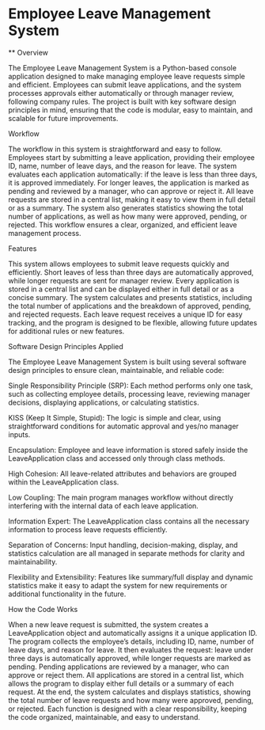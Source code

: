 # Employee Leave Management System
** Overview

The Employee Leave Management System is a Python-based console application designed to make managing employee leave requests simple and efficient. Employees can submit leave applications, and the system processes approvals either automatically or through manager review, following company rules. The project is built with key software design principles in mind, ensuring that the code is modular, easy to maintain, and scalable for future improvements.

Workflow

The workflow in this system is straightforward and easy to follow. Employees start by submitting a leave application, providing their employee ID, name, number of leave days, and the reason for leave. The system evaluates each application automatically: if the leave is less than three days, it is approved immediately. For longer leaves, the application is marked as pending and reviewed by a manager, who can approve or reject it. All leave requests are stored in a central list, making it easy to view them in full detail or as a summary. The system also generates statistics showing the total number of applications, as well as how many were approved, pending, or rejected. This workflow ensures a clear, organized, and efficient leave management process.

Features

This system allows employees to submit leave requests quickly and efficiently. Short leaves of less than three days are automatically approved, while longer requests are sent for manager review. Every application is stored in a central list and can be displayed either in full detail or as a concise summary. The system calculates and presents statistics, including the total number of applications and the breakdown of approved, pending, and rejected requests. Each leave request receives a unique ID for easy tracking, and the program is designed to be flexible, allowing future updates for additional rules or new features.

Software Design Principles Applied

The Employee Leave Management System is built using several software design principles to ensure clean, maintainable, and reliable code:

Single Responsibility Principle (SRP): Each method performs only one task, such as collecting employee details, processing leave, reviewing manager decisions, displaying applications, or calculating statistics.

KISS (Keep It Simple, Stupid): The logic is simple and clear, using straightforward conditions for automatic approval and yes/no manager inputs.

Encapsulation: Employee and leave information is stored safely inside the LeaveApplication class and accessed only through class methods.

High Cohesion: All leave-related attributes and behaviors are grouped within the LeaveApplication class.

Low Coupling: The main program manages workflow without directly interfering with the internal data of each leave application.

Information Expert: The LeaveApplication class contains all the necessary information to process leave requests efficiently.

Separation of Concerns: Input handling, decision-making, display, and statistics calculation are all managed in separate methods for clarity and maintainability.

Flexibility and Extensibility: Features like summary/full display and dynamic statistics make it easy to adapt the system for new requirements or additional functionality in the future.

How the Code Works

When a new leave request is submitted, the system creates a LeaveApplication object and automatically assigns it a unique application ID. The program collects the employee’s details, including ID, name, number of leave days, and reason for leave. It then evaluates the request: leave under three days is automatically approved, while longer requests are marked as pending. Pending applications are reviewed by a manager, who can approve or reject them. All applications are stored in a central list, which allows the program to display either full details or a summary of each request. At the end, the system calculates and displays statistics, showing the total number of leave requests and how many were approved, pending, or rejected. Each function is designed with a clear responsibility, keeping the code organized, maintainable, and easy to understand.
